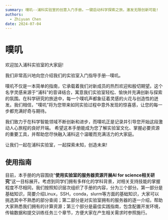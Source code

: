 ```yaml
---
summary: 噗叽--浦科实验室的创意入门手册。一键启动科学探索之旅，激发无限创新可能!
authors:
  - Zhiyuan Chen
date: 2024-07-04
---
```


# 噗叽

欢迎加入浦科实验室的大家庭!

我们非常高兴地向您介绍我们的实验室入门指导手册--噗叽。

噗叽不仅是一本简单的指南，它承载着我们对新成员的热烈欢迎和殷切期望。这个名字灵感来源于“浦科"的音译结合，寓意我们实验室轻松、愉快并充满创新与探索的氛围。在科学研究的旅途中，每一个噗叽声都象征着灵感的火花与创造性的迸发。我们相信，"噗叽”将为您带来如同实验过程中意外发现的惊喜感，让您的每一步都充满好奇与期待。

我们致力于在科学智能领域不断创新和进步，而噗叽正是记录并引导您开始这段激动人心旅程的良好开端。
希望这本手册能成为您了解实验室文化、掌握必要资源的重要工具，并帮助您尽快融入浦科这个温暖而充满活力的大家庭。

让我们一起在浦科实验室，一起探索未知，创造未来!

## 使用指南

目前，本手册的内容围绕“**使用实验室的服务器资源开展AI for science相关研究**”这一目标展开。考虑到同学们拥有多样化的学科背景，对相关支持技能的掌握程度不尽相同，我们按照知识层次组织了手册的内容，分为三个部分。第一部分是基础知识，简要介绍Linux，SSH，conda，slurm等方面的基础知识，大家可以挑选其中不熟悉的部分查阅；第二部分是对实验室拥有的服务器的逐一介绍，帮助大家熟悉我们拥有的计算资源；第三个部分是最佳实践指南，包含配置开发环境，传输数据和提交训练任务三个章节，方便大家在产生相关需求时参照施行。